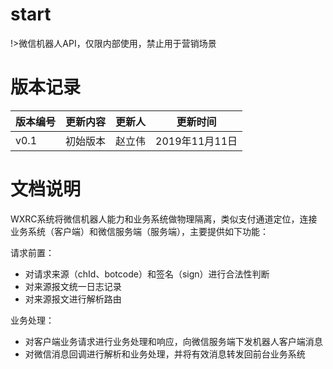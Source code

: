 # start
!>微信机器人API，仅限内部使用，禁止用于营销场景


# 版本记录

| 版本编号 | 更新内容 | 更新人 | 更新时间 |
|---|---|---|---|
| v0.1 | 初始版本 |赵立伟 | 2019年11月11日 |

# 文档说明


WXRC系统将微信机器人能力和业务系统做物理隔离，类似支付通道定位，连接业务系统（客户端）和微信服务端（服务端），主要提供如下功能：

请求前置：
* 对请求来源（chId、botcode）和签名（sign）进行合法性判断
* 对来源报文统一日志记录
* 对来源报文进行解析路由

业务处理：
* 对客户端业务请求进行业务处理和响应，向微信服务端下发机器人客户端消息
* 对微信消息回调进行解析和业务处理，并将有效消息转发回前台业务系统


